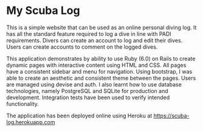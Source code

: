 # My Scuba Log

This is a simple website that can be used as an online personal diving log. It has all the standard feature required to log a dive in line with PADI requirements. Divers can create an account to log and edit their dives. Users can create accounts to comment on the logged dives. 

This application demonstrates by ability to use Ruby (6.0) on Rails to create dynamic pages with interactive content using HTML and CSS. All pages have a consistent sidebar and menu for navigation. Using bootstrap, I was able to create an aesthetic and consistent theme between the pages. Users are managed using devise and auth. I also learnt how to use database technologies, namely PostgreSQL and SQLite for production and development. Integration tests have been used to verify intended functionality. 

The application has been deployed online using Heroku at https://scuba-log.herokuapp.com